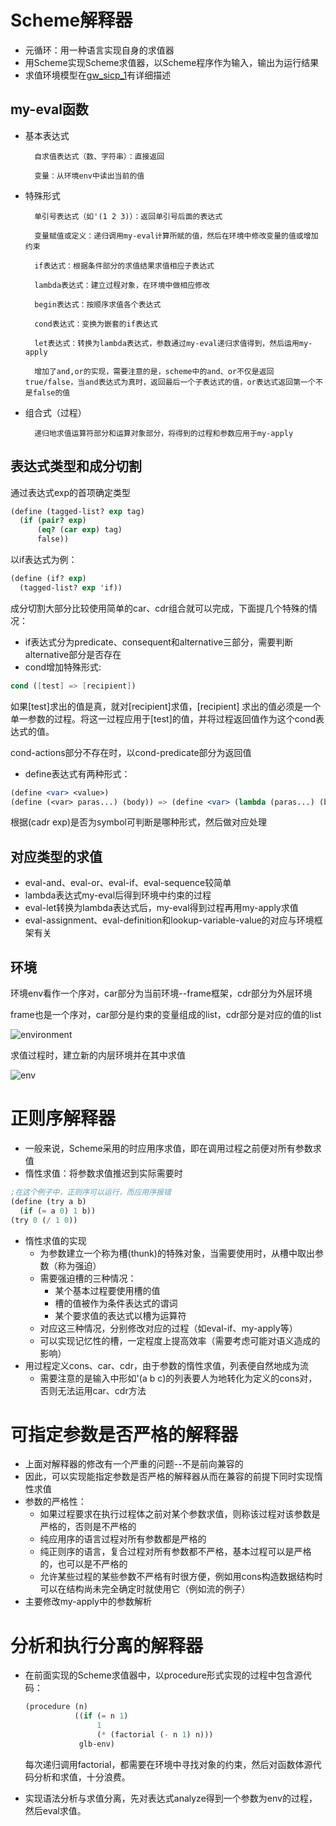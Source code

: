 # Scheme解释器

* 元循环：用一种语言实现自身的求值器
* 用Scheme实现Scheme求值器，以Scheme程序作为输入，输出为运行结果
* 求值环境模型在[gw_sicp_1](https://github.com/Lizhmq/SICP/blob/master/Texts/gw_sicp_03_01.pdf)有详细描述



## my-eval函数

* 基本表达式

		自求值表达式（数、字符串）：直接返回

		变量：从环境env中读出当前的值

* 特殊形式

		单引号表达式（如'(1 2 3)）：返回单引号后面的表达式

		变量赋值或定义：递归调用my-eval计算所赋的值，然后在环境中修改变量的值或增加约束
		
		if表达式：根据条件部分的求值结果求值相应子表达式
		
		lambda表达式：建立过程对象，在环境中做相应修改
		
		begin表达式：按顺序求值各个表达式
		
		cond表达式：变换为嵌套的if表达式
		
		let表达式：转换为lambda表达式，参数通过my-eval递归求值得到，然后运用my-apply
		
		增加了and,or的实现，需要注意的是，scheme中的and、or不仅是返回true/false，当and表达式为真时，返回最后一个子表达式的值，or表达式返回第一个不是false的值

* 组合式（过程）

		递归地求值运算符部分和运算对象部分，将得到的过程和参数应用于my-apply



## 表达式类型和成分切割

通过表达式exp的首项确定类型

```scheme
(define (tagged-list? exp tag)
  (if (pair? exp)
      (eq? (car exp) tag)
      false))
```

以if表达式为例：

```scheme
(define (if? exp)
  (tagged-list? exp 'if))
```



成分切割大部分比较使用简单的car、cdr组合就可以完成，下面提几个特殊的情况：

* if表达式分为predicate、consequent和alternative三部分，需要判断alternative部分是否存在
* cond增加特殊形式:

```scheme
cond ([test] => [recipient])
```

如果[test]求出的值是真，就对[recipient]求值，[recipient] 求出的值必须是一个单一参数的过程。将这一过程应用于[test]的值，并将过程返回值作为这个cond表达式的值。

cond-actions部分不存在时，以cond-predicate部分为返回值

* define表达式有两种形式：

```scheme
(define <var> <value>)
(define (<var> paras...) (body)) => (define <var> (lambda (paras...) (body)))
```

根据(cadr exp)是否为symbol可判断是哪种形式，然后做对应处理



## 对应类型的求值

* eval-and、eval-or、eval-if、eval-sequence较简单
* lambda表达式my-eval后得到环境中约束的过程
* eval-let转换为lambda表达式后，my-eval得到过程再用my-apply求值
* eval-assignment、eval-definition和lookup-variable-value的对应与环境框架有关



## 环境

环境env看作一个序对，car部分为当前环境--frame框架，cdr部分为外层环境

frame也是一个序对，car部分是约束的变量组成的list，cdr部分是对应的值的list

![environment](https://github.com/Lizhmq/SICP/Interpreter/Pics/environment.PNG)

求值过程时，建立新的内层环境并在其中求值

![env](https://github.com/Lizhmq/SICP/Interpreter/Pics/env.PNG)









# 正则序解释器

* 一般来说，Scheme采用的时应用序求值，即在调用过程之前便对所有参数求值
* 惰性求值：将参数求值推迟到实际需要时

```scheme
;在这个例子中，正则序可以运行，而应用序报错
(define (try a b)
  (if (= a 0) 1 b))
(try 0 (/ 1 0))
```

* 惰性求值的实现
  * 为参数建立一个称为槽(thunk)的特殊对象，当需要使用时，从槽中取出参数（称为强迫）
  * 需要强迫槽的三种情况：
    * 某个基本过程要使用槽的值
    * 槽的值被作为条件表达式的谓词
    * 某个要求值的表达式以槽为运算符
  * 对应这三种情况，分别修改对应的过程（如eval-if、my-apply等）
  * 可以实现记忆性的槽，一定程度上提高效率（需要考虑可能对语义造成的影响）
* 用过程定义cons、car、cdr，由于参数的惰性求值，列表便自然地成为流
  * 需要注意的是输入中形如'(a b c)的列表要人为地转化为定义的cons对，否则无法运用car、cdr方法





# 可指定参数是否严格的解释器

* 上面对解释器的修改有一个严重的问题--不是前向兼容的
* 因此，可以实现能指定参数是否严格的解释器从而在兼容的前提下同时实现惰性求值
* 参数的严格性：
  * 如果过程要求在执行过程体之前对某个参数求值，则称该过程对该参数是严格的，否则是不严格的
  * 纯应用序的语言过程对所有参数都是严格的
  * 纯正则序的语言，复合过程对所有参数都不严格，基本过程可以是严格的，也可以是不严格的
  * 允许某些过程的某些参数不严格有时很方便，例如用cons构造数据结构时可以在结构尚未完全确定时就使用它（例如流的例子）
* 主要修改my-apply中的参数解析









# 分析和执行分离的解释器

* 在前面实现的Scheme求值器中，以procedure形式实现的过程中包含源代码：

  ```scheme
  (procedure (n)
             ((if (= n 1)
                  1
                  (* (factorial (- n 1) n)))
              glb-env)
  ```

  每次递归调用factorial，都需要在环境中寻找对象的约束，然后对函数体源代码分析和求值，十分浪费。

* 实现语法分析与求值分离，先对表达式analyze得到一个参数为env的过程，然后eval求值。